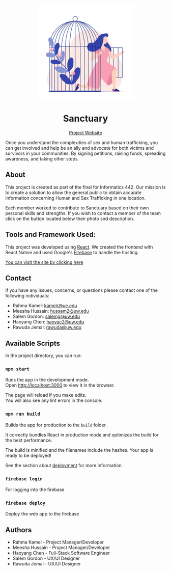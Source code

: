 <div align="center"> 
<img src="./src/assets/terms/termsPage.jpg" height="300"/>
  
# Sanctuary

[Project Website](https://the-goats-e4758.web.app/)

</div>

Once you understand the complexities of sex and human trafficking, you can get involved and help be an ally and advocate for both victims and survivors in your communities. By signing petitions, raising funds, spreading awareness, and taking other steps.

## About

This project is created as part of the final for Informatics 442. Our mission is to create a solution to allow the general public to obtain accurate information concerning Human and Sex Trafficking in one location.

Each member worked to contribute to Sanctuary based on their own personal skills and strengths. If you wish to contact a member of the team click on the button located below their photo snd description.

## Tools and Framework Used:

This project was developed using [React](https://reactjs.org/). We created the frontend with React Native and used Google's [Firebase](https://firebase.google.com/) to handle the hosting.

[You can visit the site by clicking here](https://the-goats-e4758.web.app/)

## Contact

If you have any issues, concerns, or questions please contact one of the following individuals:

- Rahma Kamel: kamelr@ue.edu
- Meesha Hussain: hussam2@uw.edu
- Salem Gordon: salemg@uw.edu
- Haoyang Chen: haoyac2@uw.edu
- Rawuda Jemal: rawuda@uw.edu

## Available Scripts

In the project directory, you can run:

### `npm start`

Runs the app in the development mode.\
Open [http://localhost:3000](http://localhost:3000) to view it in the browser.

The page will reload if you make edits.\
You will also see any lint errors in the console.

### `npm run build`

Builds the app for production to the `build` folder.

It correctly bundles React in production mode and optimizes the build for the best performance.

The build is minified and the filenames include the hashes.
Your app is ready to be deployed!

See the section about [deployment](https://facebook.github.io/create-react-app/docs/deployment) for more information.

### `firebase login`

For logging into the firebase

### `firebase deploy`

Deploy the web app to the firebase

## Authors

- Rahma Kamel - Project Manager/Developer
- Meesha Hussain - Project Manager/Developer
- Haoyang Chen - Full-Stack Software Engineer
- Salem Gordon - UX/UI Designer
- Rawuda Jemal - UX/UI Designer
